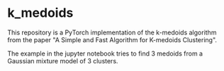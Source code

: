 # k_medoids

This repository is a PyTorch implementation of the k-medoids algorithm from the paper "A Simple and Fast Algorithm for K-medoids Clustering".

The example in the jupyter notebook tries to find 3 medoids from a Gaussian mixture model of 3 clusters.
